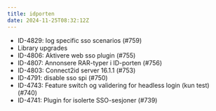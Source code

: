 ```yaml
---
title: idporten
date: 2024-11-25T08:32:12Z
---
```

- ID-4829: log specific sso scenarios (#759)
- Library upgrades
- ID-4806: Aktivere web sso plugin (#755)
- ID-4807: Annonsere RAR-typer i ID-porten (#756)
- ID-4803: Connect2id server 16.1.1 (#753)
- ID-4791: disable sso spi (#750)
- ID-4743: Feature switch og validering for headless login (kun test) (#740)
- ID-4741: Plugin for isolerte SSO-sesjoner (#739)

